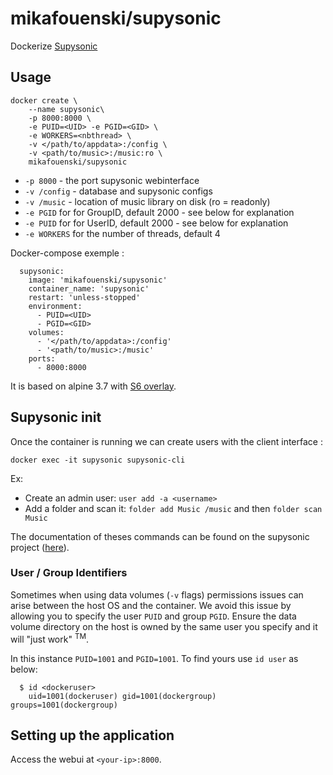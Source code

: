 # mikafouenski/supysonic
Dockerize [Supysonic](https://github.com/spl0k/supysonic)

## Usage

```
docker create \
    --name supysonic\
    -p 8000:8000 \
    -e PUID=<UID> -e PGID=<GID> \
    -e WORKERS=<nbthread> \ 
    -v </path/to/appdata>:/config \
    -v <path/to/music>:/music:ro \
    mikafouenski/supysonic
```

* `-p 8000` - the port supysonic webinterface
* `-v /config` - database and supysonic configs
* `-v /music` - location of music library on disk (ro = readonly)
* `-e PGID` for for GroupID, default 2000 - see below for explanation
* `-e PUID` for for UserID, default 2000 - see below for explanation
* `-e WORKERS` for the number of threads, default 4

Docker-compose exemple :
```
  supysonic:
    image: 'mikafouenski/supysonic'
    container_name: 'supysonic'
    restart: 'unless-stopped'
    environment:
      - PUID=<UID>
      - PGID=<GID>
    volumes:
      - '</path/to/appdata>:/config'
      - '<path/to/music>:/music'
    ports:
      - 8000:8000
```

It is based on alpine 3.7 with [S6 overlay](http://skarnet.org/software/s6/index.html).

## Supysonic init

Once the container is running we can create users with the client interface :
```
docker exec -it supysonic supysonic-cli
```

Ex: 
* Create an admin user: `user add -a <username>`
* Add a folder and scan it: `folder add Music /music` and then `folder scan Music`

The documentation of theses commands can be found on the supysonic project ([here](https://github.com/spl0k/supysonic/blob/master/docs/cli.md)).

### User / Group Identifiers

Sometimes when using data volumes (`-v` flags) permissions issues can arise between the host OS and the container. We avoid this issue by allowing you to specify the user `PUID` and group `PGID`. Ensure the data volume directory on the host is owned by the same user you specify and it will "just work" <sup>TM</sup>.

In this instance `PUID=1001` and `PGID=1001`. To find yours use `id user` as below:

```
  $ id <dockeruser>
    uid=1001(dockeruser) gid=1001(dockergroup) groups=1001(dockergroup)
```

## Setting up the application
Access the webui at `<your-ip>:8000`.

